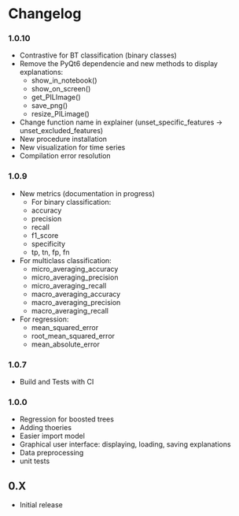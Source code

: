 # Changelog

### 1.0.10
 - Contrastive for BT classification (binary classes)
 - Remove the PyQt6 dependencie and new methods to display explanations:
    - show_in_notebook()
    - show_on_screen()
    - get_PILImage()
    - save_png()
    - resize_PILimage()
 - Change function name in explainer (unset_specific_features -> unset_excluded_features)
 - New procedure installation
 - New visualization for time series
 - Compilation error resolution
 
### 1.0.9
 - New metrics (documentation in progress)
   - For binary classification:
    - accuracy
    - precision
    - recall
    - f1_score
    - specificity
    - tp, tn, fp, fn
  - For multiclass classification:
    - micro_averaging_accuracy
    - micro_averaging_precision
    - micro_averaging_recall
    - macro_averaging_accuracy
    - macro_averaging_precision
    - macro_averaging_recall
  - For regression:
    - mean_squared_error
    - root_mean_squared_error
    - mean_absolute_error

### 1.0.7
 - Build and Tests with CI

### 1.0.0
 - Regression for boosted trees
 - Adding thoeries
 - Easier import model 
 - Graphical user interface: displaying, loading, saving explanations
 - Data preprocessing
 - unit tests
## 0.X
 - Initial release